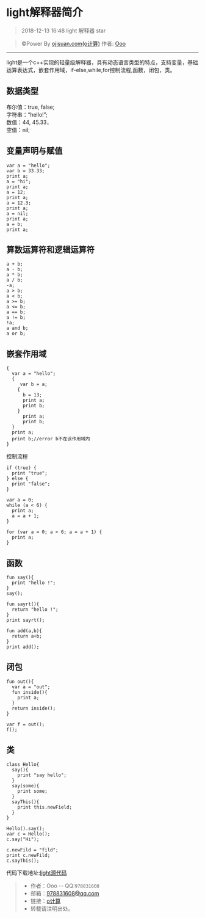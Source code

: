 # light解释器简介
> 2018-12-13 16:48
> light 解释器 star

> &copy;Power By [ojisuan.com(o计算)](http://www.ojisuan.com"http://www.ojisuan.com") 作者: [Ooo]("qq:978831608")

------

light是一个c++实现的轻量级解释器，具有动态语言类型的特点，支持变量，基础运算表达式，嵌套作用域，if-else,while,for控制流程,函数，闭包，类。

## 数据类型

布尔值：true, false;  
字符串：“hello!”;  
数值：44, 45.33，  
空值：nil;  

## 变量声明与赋值

```
var a = "hello";
var b = 33.33;
print a;
a = "hi";
print a;
a = 12;
print a;
a = 12.3;
print a;
a = nil;
print a;
a = b;
print a;
```

## 算数运算符和逻辑运算符

```
a + b;
a - b;
a * b;
a / b;
-a;
a > b;
a < b;
a >= b;
a <= b;
a == b;
a != b;
!a;
a and b;
a or b;
```

## 嵌套作用域

```
{
  var a = "hello";
  {
     var b = a;
    {
      b = 13;
      print a;
      print b;
    }
      print a;
      print b;
  }
  print a;
  print b;//error b不在该作用域内
}
```
控制流程

```
if (true) {
  print "true";
} else {
  print "false";
}

var a = 0;
while (a < 6) {
  print a;
  a = a + 1;
}

for (var a = 0; a < 6; a = a + 1) {
  print a;
}
```

## 函数

```
fun say(){
  print "hello !";
}
say();

fun sayrt(){
  return "hello !";
}
print sayrt();

fun add(a,b){
  return a+b;
}
print add();

```

## 闭包

```
fun out(){
  var a = "out";
  fun inside(){
    print a;
  }
  return inside();
}

var f = out();
f();
```

## 类

```
class Hello{
  say(){
    print "say hello";
  }
  say(some){
    print some;
  }
  sayThis(){
    print this.newField;
  }
}

Hello().say();
var c = Hello();
c.say("Hi");

c.newFild = "fild";
print c.newFild;
c.sayThis();

```

代码下载地址:[light源代码](_v_attachments/light.rar)




> * 作者：Ooo  -- QQ:`978831608`
> * 邮箱：<978831608@qq.com>
> * 链接：[o计算](http://www.ojisuan.com"http://www.ojisuan.com")
> * 转载请注明出处。


